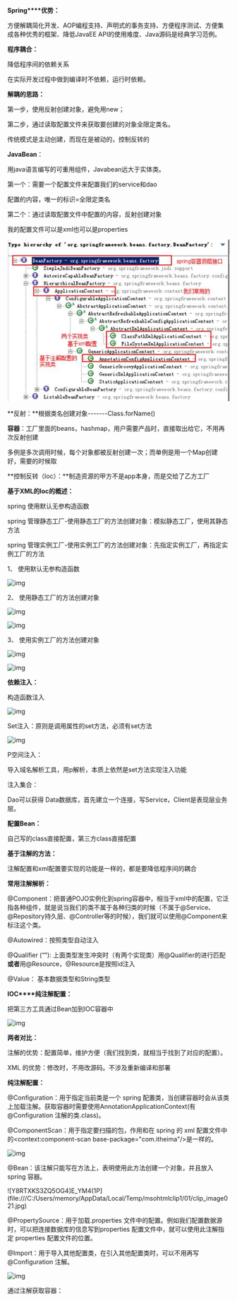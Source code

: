 **Spring****优势：**

方便解耦简化开发、AOP编程支持、声明式的事务支持、方便程序测试、方便集成各种优秀的框架、降低JavaEE API的使用难度、Java源码是经典学习范例。

 

**程序耦合：**

降低程序间的依赖关系

在实际开发过程中做到编译时不依赖，运行时依赖。

 

**解耦的思路：**

第一步，使用反射创建对象，避免用new；

第二步，通过读取配置文件来获取要创建的对象全限定类名。

传统模式是主动创建，而现在是被动的，控制反转的 

 

**JavaBean**：

用java语言编写的可重用组件，Javabean远大于实体类。

 

第一个：需要一个配置文件来配置我们的service和dao

配置的内容，唯一的标识=全限定类名

第二个：通过读取配置文件中配置的内容，反射创建对象

 

我的配置文件可以是xml也可以是properties

 

![](img\1.jpg)

 

**反射：**根据类名创建对象-------Class.forName()

 

**容器**：工厂里面的beans，hashmap，用户需要产品时，直接取出给它，不用再次反射创建

多例是多次调用时候，每个对象都被反射创建一次；而单例是用一个Map创建好，需要的时候取

 

**控制反转（Ioc）：**制造资源的甲方不是app本身，而是交给了乙方工厂

 

**基于XML的Ioc的概述：**

spring 使用默认无参构造函数

spring 管理静态工厂-使用静态工厂的方法创建对象：模拟静态工厂，使用其静态方法

spring 管理实例工厂-使用实例工厂的方法创建对象：先指定实例工厂，再指定实例工厂的方法

 

1、 使用默认无参构造函数

![img](file:///C:/Users/memory/AppData/Local/Temp/msohtmlclip1/01/clip_image004.png)

 

2、 使用静态工厂的方法创建对象

![img](file:///C:/Users/memory/AppData/Local/Temp/msohtmlclip1/01/clip_image006.png)

![img](file:///C:/Users/memory/AppData/Local/Temp/msohtmlclip1/01/clip_image008.png)

 

3、 使用实例工厂的方法创建对象

![img](file:///C:/Users/memory/AppData/Local/Temp/msohtmlclip1/01/clip_image010.png)

![img](file:///C:/Users/memory/AppData/Local/Temp/msohtmlclip1/01/clip_image012.png)

 

**依赖注入：**

 

构造函数注入

![img](file:///C:/Users/memory/AppData/Local/Temp/msohtmlclip1/01/clip_image014.jpg)

Set注入：原则是调用属性的set方法，必须有set方法

![img](file:///C:/Users/memory/AppData/Local/Temp/msohtmlclip1/01/clip_image016.jpg)

P空间注入：

导入域名解析工具，用p解析，本质上依然是set方法实现注入功能

注入集合：

 

 

Dao可以获得 Data数据库，首先建立一个连接，写Service，Client是表现层业务层。

 

**配置Bean：**

自己写的class直接配置，第三方class直接配置

 

 

**基于注解的方法：**

 

注解配置和xml配置要实现的功能是一样的，都是要降低程序间的耦合

**常用注解解析：**

@Component：把普通POJO实例化到spring容器中，相当于xml中的配置，它泛指各种组件，就是说当我们的类不属于各种归类的时候（不属于@Service、@Repository持久层、@Controller等的时候），我们就可以使用@Component来标注这个类。

 

@Autowired：按照类型自动注入

@Qualifier (“”): 上面类型发生冲突时（有两个实现类）用@Qualifier的进行匹配**或者**用@Resource，@Resource是按照id注入

@Value： 基本数据类型和String类型

 

**IOC****纯注解配置：**

把第三方工具通过Bean加到IOC容器中

 

![img](file:///C:/Users/memory/AppData/Local/Temp/msohtmlclip1/01/clip_image018.png)

**两者对比：**

注解的优势：配置简单，维护方便（我们找到类，就相当于找到了对应的配置）。

XML 的优势：修改时，不用改源码。不涉及重新编译和部署

**纯注解配置：**

@Configuration：用于指定当前类是一个 spring 配置类，当创建容器时会从该类上加载注解。获取容器时需要使用AnnotationApplicationContext(有@Configuration 注解的类.class)。

@ComponentScan：用于指定要扫描的包，作用和在 spring 的 xml 配置文件中的<context:component-scan base-package="com.itheima"/>是一样的。

![img](file:///C:/Users/memory/AppData/Local/Temp/msohtmlclip1/01/clip_image019.png)

@Bean：该注解只能写在方法上，表明使用此方法创建一个对象，并且放入 spring 容器。

![Y8RTXKS3ZQ5OG4]E_YM4(1P](file:///C:/Users/memory/AppData/Local/Temp/msohtmlclip1/01/clip_image021.jpg)

@PropertySource：用于加载.properties 文件中的配置。例如我们配置数据源时，可以把连接数据库的信息写到properties 配置文件中，就可以使用此注解指定 properties 配置文件的位置。

@Import：用于导入其他配置类，在引入其他配置类时，可以不用再写@Configuration 注解。

![img](file:///C:/Users/memory/AppData/Local/Temp/msohtmlclip1/01/clip_image023.png)

通过注解获取容器：
